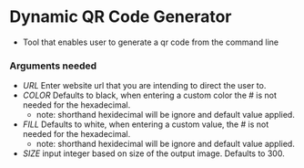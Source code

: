# Dynamic QR Code Generator

- Tool that enables user to generate a qr code from the command line

### Arguments needed

- *URL*  Enter website url that you are intending to direct the user to.
- *COLOR* Defaults to black, when entering a custom color the # is not needed for the hexadecimal. 
	- note: shorthand hexidecimal will be ignore and default value applied.
- *FILL* Defaults to white, when entering a custom value, the # is not needed for the hexadecimal.
	- note: shorthand hexidecimal will be ignore and default value applied.
- *SIZE* input integer based on size of the output image. Defaults to 300.
